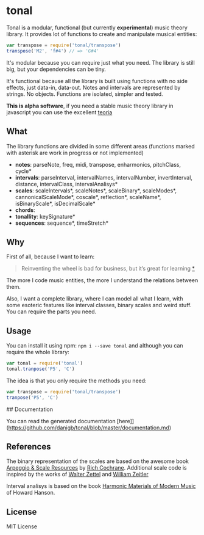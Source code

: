 # tonal

Tonal is a modular, functional (but currently __experimental__) music theory library. It provides lot of functions to create and manipulate musical entities:

```js
var transpose = require('tonal/transpose')
transpose('M2', 'f#4') // => 'G#4'
```

It's modular because you can require just what you need. The library is still big, but your dependencies can be tiny.

It's functional because all the library is built using functions with no side effects, just data-in, data-out. Notes and intervals are represented by strings. No objects. Functions are isolated, simpler and tested.

__This is alpha software__, if you need a stable music theory library in javascript you can use the excellent [teoria](https://github.com/saebekassebil/teoria)

## What

The library functions are divided in some different areas (functions marked with asterisk are work in progress or not implemented)

- __notes__: parseNote, freq, midi, transpose, enharmonics, pitchClass, cycle*
- __intervals__: parseInterval, intervalNames, intervalNumber, invertInterval, distance, intervalClass, intervalAnalisys*
- __scales__: scaleIntervals*, scaleNotes*, scaleBinary*, scaleModes*, cannonicalScaleMode*, coscale*, reflection*, scaleName*, isBinaryScale*, isDecimalScale*
- __chords__:
- __tonallity__: keySignature*
- __sequences__: sequence*, timeStretch*

## Why

First of all, because I want to learn:

> Reinventing the wheel is bad for business, but it’s great for learning
[*](http://philipwalton.com/articles/how-to-become-a-great-front-end-engineer)

The more I code music entities, the more I understand the relations between them.

Also, I want a complete library, where I can model all what I learn, with some esoteric features like interval classes, binary scales and weird stuff. You can require the parts you need.

## Usage

You can install it using npm: `npm i --save tonal` and although you can require the whole library:

```js
var tonal = require('tonal')
tonal.tranpose('P5', 'C')
```

The idea is that you only require the methods you need:

```js
var transpose = require('tonal/transpose')
tranpose('P5', 'C')
```

## Documentation

You can read the generated documentation [here]](https://github.com/danigb/tonal/blob/master/documentation.md)

## References

The binary representation of the scales are based on the awesome book [Arpeggio & Scale Resources](https://archive.org/details/ScaleAndArpeggioResourcesAGuitarEncyclopedia) by [Rich Cochrane](http://cochranemusic.com/). Additional scale code is inspired by the works of [Walter Zettel](http://www.muzuu.org/new_life/pics/simpleblog/scales/scalesadvice.html) and [William Zeitler](http://www.allthescales.org/)

Interval analisys is based on the book [Harmonic Materials of Modern Music](https://archive.org/details/harmonicmaterial00hans) of Howard Hanson.

## License

MIT License
